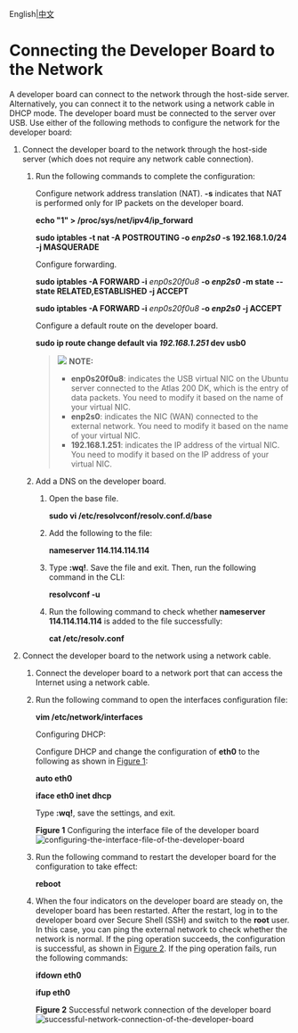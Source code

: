 English|[中文](Readme_CN.md)

# Connecting the Developer Board to the Network<a name="EN-US_TOPIC_0228768064"></a>

A developer board can connect to the network through the host-side server. Alternatively, you can connect it to the network using a network cable in DHCP mode. The developer board must be connected to the server over USB. Use either of the following methods to configure the network for the developer board:

1.  Connect the developer board to the network through the host-side server \(which does not require any network cable connection\).
    1.  Run the following commands to complete the configuration:

        Configure network address translation \(NAT\).  **-s**  indicates that NAT is performed only for IP packets on the developer board.

        **echo "1" \> /proc/sys/net/ipv4/ip\_forward**

        **sudo iptables -t nat -A POSTROUTING -o **_enp2s0_** -s 192.168.1.0/24 -j MASQUERADE**

        Configure forwarding.

        **sudo iptables -A FORWARD -i** _enp0s20f0u8_ **-o **_enp2s0_** -m state --state RELATED,ESTABLISHED -j ACCEPT**

        **sudo iptables -A FORWARD -i** _enp0s20f0u8_ **-o **_enp2s0_** -j ACCEPT**

        Configure a default route on the developer board.

        **sudo ip route change default via **_192.168.1.251_** dev usb0**

        >![](public_sys-resources/icon-note.gif) **NOTE:**   
        >-   **enp0s20f0u8**: indicates the USB virtual NIC on the Ubuntu server connected to the Atlas 200 DK, which is the entry of data packets. You need to modify it based on the name of your virtual NIC.  
        >-   **enp2s0**: indicates the NIC \(WAN\) connected to the external network. You need to modify it based on the name of your virtual NIC.  
        >-   **192.168.1.251**: indicates the IP address of the virtual NIC. You need to modify it based on the IP address of your virtual NIC.  

    2.  Add a DNS on the developer board.
        1.  Open the base file.

            **sudo vi /etc/resolvconf/resolv.conf.d/base**

        2.  Add the following to the file:

            **nameserver 114.114.114.114**

        3.  Type  **:wq!**. Save the file and exit. Then, run the following command in the CLI:

            **resolvconf -u**

        4.  Run the following command to check whether  **nameserver 114.114.114.114**  is added to the file successfully:

            **cat /etc/resolv.conf**


2.  Connect the developer board to the network using a network cable.
    1.  Connect the developer board to a network port that can access the Internet using a network cable.
    2.  Run the following command to open the interfaces configuration file:

        **vim /etc/network/interfaces**

        Configuring DHCP:

        Configure DHCP and change the configuration of  **eth0**  to the following as shown in  [Figure 1](#fig171560010152):

        **auto eth0**

        **iface eth0 inet dhcp**

        Type  **:wq!**, save the settings, and exit.

        **Figure  1**  Configuring the interface file of the developer board<a name="fig171560010152"></a>  
        ![](figures/configuring-the-interface-file-of-the-developer-board.png "configuring-the-interface-file-of-the-developer-board")

    3.  Run the following command to restart the developer board for the configuration to take effect:

        **reboot**

    4.  When the four indicators on the developer board are steady on, the developer board has been restarted. After the restart, log in to the developer board over Secure Shell \(SSH\) and switch to the  **root**  user. In this case, you can ping the external network to check whether the network is normal. If the ping operation succeeds, the configuration is successful, as shown in  [Figure 2](#fig1515720081517). If the ping operation fails, run the following commands:

        **ifdown eth0**

        **ifup eth0**

        **Figure  2**  Successful network connection of the developer board<a name="fig1515720081517"></a>  
        ![](figures/successful-network-connection-of-the-developer-board.png "successful-network-connection-of-the-developer-board")



